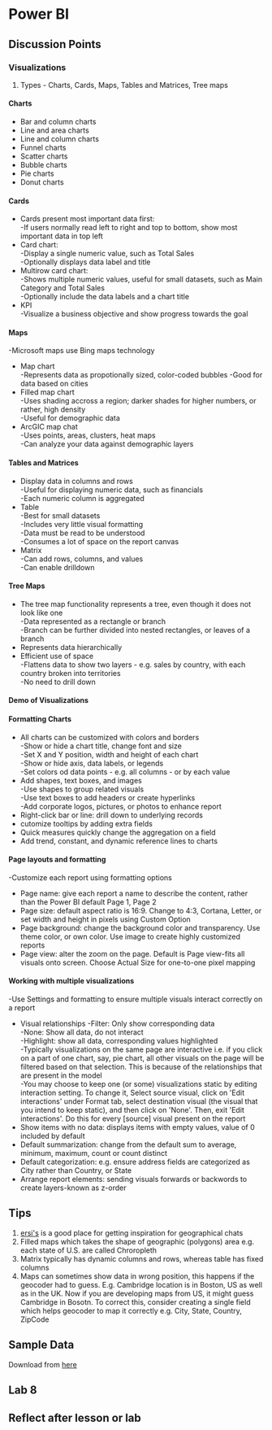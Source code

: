 # Power BI

## Discussion Points
### Visualizations
1. Types - Charts, Cards, Maps, Tables and Matrices, Tree maps    
#### Charts
- Bar and column charts  
- Line and area charts  
- Line and column charts  
- Funnel charts  
- Scatter charts
- Bubble charts
- Pie charts
- Donut charts
#### Cards
- Cards present most important data first:  
-If users normally read left to right and top to bottom, show most important data in top left  
- Card chart:  
-Display a single numeric value, such as Total Sales  
-Optionally displays data label and title  
- Multirow card chart:  
-Shows multiple numeric values, useful for small datasets, such as Main Category and Total Sales  
-Optionally include the data labels and a chart title  
- KPI  
-Visualize a business objective and show progress towards the goal  
#### Maps
-Microsoft maps use Bing maps technology  
- Map chart  
-Represents data as propotionally sized, color-coded bubbles -Good for data based on cities  
- Filled map chart  
-Uses shading accross a region; darker shades for higher numbers, or rather, high density  
-Useful for demographic data  
- ArcGIC map chat  
-Uses points, areas, clusters, heat maps  
-Can analyze your data against demographic layers  
#### Tables and Matrices  
- Display data in columns and rows  
-Useful for displaying numeric data, such as financials  
-Each numeric column is aggregated  
- Table  
-Best for small datasets  
-Includes very little visual formatting  
-Data must be read to be understood  
-Consumes a lot of space on the report canvas  
- Matrix  
-Can add rows, columns, and values  
-Can enable drilldown  
#### Tree Maps
- The tree map functionality represents a tree, even though it does not look like one  
-Data represented as a rectangle or branch  
-Branch can be further divided into nested rectangles, or leaves of a branch  
- Represents data hierarchically  
- Efficient use of space  
-Flattens data to show two layers - e.g. sales by country, with each country broken into territories  
-No need to drill down  
#### Demo of Visualizations  
#### Formatting Charts  
- All charts can be customized with colors and borders  
-Show or hide a chart title, change font and size  
-Set X and Y position, width and height of each chart  
-Show or hide axis, data labels, or legends  
-Set colors od data points - e.g. all columns - or by each value  
- Add shapes, text boxes, and images  
-Use shapes to group related visuals  
-Use text boxes to add headers or create hyperlinks  
-Add corporate logos, pictures, or photos to enhance report  
- Right-click bar or line: drill down to underlying records  
- cutomize tooltips by adding extra fields  
- Quick measures quickly change the aggregation on a field  
- Add trend, constant, and dynamic reference lines to charts  
#### Page layouts and formatting
-Customize each report using formatting options  
- Page name: give each report a name to describe the content, rather than the Power BI default Page 1, Page 2  
- Page size: default aspect ratio is 16:9. Change to 4:3, Cortana, Letter, or set width and height in pixels using Custom Option  
- Page background: change the background color and transparency. Use theme color, or own color. Use image to create highly customized reports  
- Page view: alter the zoom on the page. Default is Page view-fits all visuals onto screen. Choose Actual Size for one-to-one pixel mapping
#### Working with multiple visualizations
-Use Settings and formatting to ensure multiple visuals interact correctly on a report  
- Visual relationships 
-Filter: Only show corresponding data  
-None: Show all data, do not interact  
-Highlight: show all data, corresponding values highlighted  
-Typically visualizations on the same page are interactive i.e. if you click on a part of one chart, say, pie chart, all other visuals on the page will be filtered based on that selection. This is because of the relationships that are present in the model  
-You may choose to keep one (or some) visualizations static by editing interaction setting. To change it, Select source visual, click on 'Edit interactions' under Format tab, select destination visual (the visual that you intend to keep static), and then click on 'None'. Then, exit 'Edit interactions'. Do this for every [source] visual present on the report  
- Show items with no data: displays items with empty values, value of 0 included by default  
- Default summarization: change from the default sum to average, minimum, maximum, count or count distinct  
- Default categorization: e.g. ensure address fields are categorized as City rather than Country, or State  
- Arrange report elements: sending visuals forwards or backwords to create layers-known as z-order


## Tips  
1. [ersi's](https://www.esri.com) is a good place for getting inspiration for geographical chats  
2. Filled maps which  takes the shape of geographic (polygons) area e.g. each state of U.S. are called Chroropleth  
3. Matrix typically has dynamic columns and rows, whereas table has fixed columns  
4. Maps can sometimes show data in wrong position, this happens if the geocoder had to guess. E.g. Cambridge location is in Boston, US as well as in the UK. Now if you are developing maps from US, it might guess Cambridge in Bosotn. To correct this, consider creating a single field which helps geocoder to map it correctly e.g. City, State, Country, ZipCode

## Sample Data
Download from [here](https://docs.microsoft.com/en-us/power-bi/create-reports/sample-datasets)

## Lab 8

## Reflect after lesson or lab
